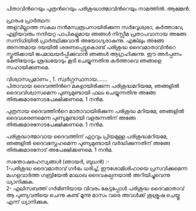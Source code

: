 

പിതാവിന്‍റെയും പുത്രന്‍റെയും പരിശുദ്ധാത്മാവിന്‍റെയും നാമത്തില്‍. ആമ്മേന്‍. 

പ്രാരംഭ പ്രാര്‍ത്ഥന:   
അളവില്ലാത്ത സകല നന്‍മസ്വരൂപനായിരിക്കുന്ന സര്‍വ്വേശ്വരാ, കര്‍ത്താവേ, എളിയവരും നന്ദിയറ്റ പാപികളുമായ ഞങ്ങള്‍ നിസ്സീമ പ്രതാപവാനായ അങ്ങേ സന്നിധിയില്‍ പ്രാര്‍ത്ഥിക്കുവാന്‍ അയോഗ്യരാകുന്നു. എങ്കിലും അങ്ങേ അനന്തമായ ദയയില്‍ ശരണപ്പെട്ടുകൊണ്ട് പരിശുദ്ധ ദൈവമാതാവിന്‍റെ സ്തുതിക്കായി ജപമാലയര്‍പ്പിക്കുവാന്‍ ഞങ്ങള്‍ ആഗ്രഹിക്കുന്നു. ഈ അര്‍പ്പണം ഭക്തിയോടും ശ്രദ്ധയോടും കൂടി ചെയ്യുന്നതിനു കര്‍ത്താവെ ഞങ്ങളെ സഹായിക്കണമെ.   

വിശ്വാസപ്രമാണം   , 1. സ്വര്‍ഗ്ഗസ്ഥനായ.......     
പിതാവായ ദൈവത്തിന്‍റെ മകളായിരിക്കുന്ന പരിശുദ്ധമറിയമേ, ഞങ്ങളില്‍ ദൈവവിശ്വാസമെന്ന പുണ്യമുണ്ടായി ഫലം ചെയ്യുന്നതിനു അങ്ങേ തിരുക്കുമാരനോടപേക്ഷിക്കണമെ.  1 നന്‍മ.     

പുത്രനായ ദൈവത്തിന്‍റെ  മാതാവായിരിക്കുന്ന പരിശുദ്ധ മറിയമേ, ഞങ്ങളില്‍ ദൈവശരണമെന്ന പുണ്യമുണ്ടായി വളരുന്നതിന് അങ്ങേ തിരുക്കുമാരനോടപേക്ഷിക്കണമെ.   1 നന്‍മ.  

പരിശുദ്ധാത്മാവായ ദൈവത്തിന് ഏറ്റവും പ്രിയമുള്ള പരിശുദ്ധമറിയമേ, ഞങ്ങളില്‍ ദൈവസ്നേഹമെന്ന പുണ്യമുണ്ടായി വര്‍ദ്ധിക്കുന്നതിന് അങ്ങേ തിരുക്കുമാരനോട് അപേക്ഷിക്കണമെ.   1 നന്‍മ.    

സന്തോഷരഹസ്യങ്ങള്‍ (ഞായര്‍, ബുധന്‍) :-        
1-പരിശുദ്ധ ദൈവമാതാവ് ഗര്‍ഭം ധരിച്ച്, ഈശോമിശിഹായെ പ്രസവിക്കുമെന്ന മംഗളവാര്‍ത്ത ഗബ്രിയേല്‍ മാലാഖ ദൈവകല്പനയാല്‍ അറിയിച്ചുവെന്നു ധ്യാനിക്കുക.     
2- എലിസബത്ത് ഗര്‍ഭിണിയായ വിവരം കേട്ടപ്പോള്‍ പരിശുദ്ധ ദൈവമാതാവ് ആ പുണ്യവതിയെ ചെന്നു കണ്ട് മൂന്നു മാസം വരെ അവള്‍ക്ക് ശുശ്രൂഷ ചെയ്തു എന്ന്‌ ധ്യാനിക്കുക.    

